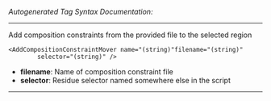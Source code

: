 _Autogenerated Tag Syntax Documentation:_

---
Add composition constraints from the provided file to the selected region

```
<AddCompositionConstraintMover name="(string)"filename="(string)"
        selector="(string)" />
```

-   **filename**: Name of composition constraint file
-   **selector**: Residue selector named somewhere else in the script

---
